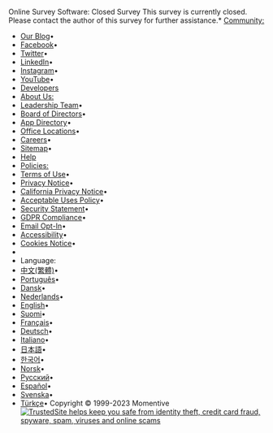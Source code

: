 
Online Survey Software: Closed Survey
This survey is currently closed. Please contact the author of this survey for further assistance.* [Community:](https://www.facebook.com/surveymonkey/)
* [Our Blog](/curiosity/?ut_source=footer)•
* [Facebook](https://www.facebook.com/surveymonkey/)•
* [Twitter](https://twitter.com/SurveyMonkey)•
* [LinkedIn](https://www.linkedin.com/company/surveymonkey/)•
* [Instagram](https://www.instagram.com/surveymonkey/)•
* [YouTube](https://www.youtube.com/surveymonkey)•
* [Developers](https://developer.research.com?ut_source=footer)
* [About Us:](/mp/aboutus/?ut_source=footer)
* [Leadership Team](/mp/aboutus/leadership/?ut_source=footer)•
* [Board of Directors](/mp/aboutus/directors/?ut_source=footer)•
* [App Directory](/apps/?ut_source=footer)•
* [Office Locations](/mp/aboutus/office-locations/?ut_source=footer)•
* [Careers](/careers/?ut_source=footer)•
* [Sitemap](/mp/sitemap/?ut_source=footer)•
* [Help](https://help.surveymonkey.com/nl/?ut_source=footer)
* [Policies:](/mp/legal/?ut_source=footer)
* [Terms of Use](/mp/legal/terms-of-use/?ut_source=footer)•
* [Privacy Notice](/mp/legal/privacy/?ut_source=footer)•
* [California Privacy Notice](/mp/legal/region-specific-privacy-statement/?ut_source=footer)•
* [Acceptable Uses Policy](/mp/legal/acceptable-uses-policy/?ut_source=footer)•
* [Security Statement](/mp/legal/security/?ut_source=footer)•
* [GDPR Compliance](/mp/privacy/?ut_source=footer)•
* [Email Opt-In](/user/email-opt-in/?ut_source=footer)•
* [Accessibility](https://help.surveymonkey.com/nl/create/accessibility/?ut_source=footer)•
* [Cookies Notice](/mp/legal/cookies/?ut_source=footer)•
* 
* Language:
* [中文(繁體)](https://zh.research.net/survey-closed/?ut_source=footer)•
* [Português](https://pt.research.net/survey-closed/?ut_source=footer)•
* [Dansk](https://da.research.net/survey-closed/?ut_source=footer)•
* [Nederlands](https://nl.research.net/survey-closed/?ut_source=footer)•
* [English](https://www.research.net/survey-closed/?ut_source=footer)•
* [Suomi](https://fi.research.net/survey-closed/?ut_source=footer)•
* [Français](https://fr.research.net/survey-closed/?ut_source=footer)•
* [Deutsch](https://www.research.de/survey-closed/?ut_source=footer)•
* [Italiano](https://it.research.net/survey-closed/?ut_source=footer)•
* [日本語](https://jp.research.net/survey-closed/?ut_source=footer)•
* [한국어](https://ko.research.net/survey-closed/?ut_source=footer)•
* [Norsk](https://no.research.net/survey-closed/?ut_source=footer)•
* [Русский](https://www.research.ru/survey-closed/?ut_source=footer)•
* [Español](https://es.research.net/survey-closed/?ut_source=footer)•
* [Svenska](https://sv.research.net/survey-closed/?ut_source=footer)•
* [Türkçe](https://tr.research.net/survey-closed/?ut_source=footer)•
Copyright © 1999-2023 Momentive[![TrustedSite helps keep you safe from identity theft, credit card fraud, spyware, spam, viruses and online scams](https://cdn.ywxi.net/meter/surveymonkey.com/202.svg)](https://www.trustedsite.com/verify?host=www.surveymonkey.com "View TrustedSite Certification")
